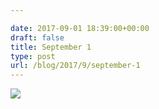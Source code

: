 ```yaml
---

date: 2017-09-01 18:39:00+00:00
draft: false
title: September 1
type: post
url: /blog/2017/9/september-1
---
```




  
![](/images/2017-09-01-20179september-1/FullSizeRender.jpg)

  


